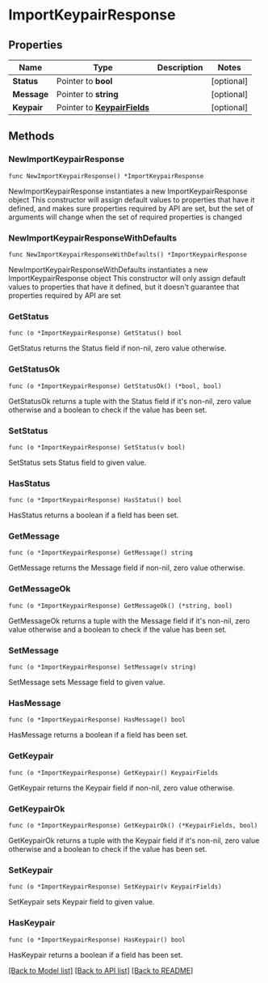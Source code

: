 # ImportKeypairResponse

## Properties

Name | Type | Description | Notes
------------ | ------------- | ------------- | -------------
**Status** | Pointer to **bool** |  | [optional] 
**Message** | Pointer to **string** |  | [optional] 
**Keypair** | Pointer to [**KeypairFields**](KeypairFields.md) |  | [optional] 

## Methods

### NewImportKeypairResponse

`func NewImportKeypairResponse() *ImportKeypairResponse`

NewImportKeypairResponse instantiates a new ImportKeypairResponse object
This constructor will assign default values to properties that have it defined,
and makes sure properties required by API are set, but the set of arguments
will change when the set of required properties is changed

### NewImportKeypairResponseWithDefaults

`func NewImportKeypairResponseWithDefaults() *ImportKeypairResponse`

NewImportKeypairResponseWithDefaults instantiates a new ImportKeypairResponse object
This constructor will only assign default values to properties that have it defined,
but it doesn't guarantee that properties required by API are set

### GetStatus

`func (o *ImportKeypairResponse) GetStatus() bool`

GetStatus returns the Status field if non-nil, zero value otherwise.

### GetStatusOk

`func (o *ImportKeypairResponse) GetStatusOk() (*bool, bool)`

GetStatusOk returns a tuple with the Status field if it's non-nil, zero value otherwise
and a boolean to check if the value has been set.

### SetStatus

`func (o *ImportKeypairResponse) SetStatus(v bool)`

SetStatus sets Status field to given value.

### HasStatus

`func (o *ImportKeypairResponse) HasStatus() bool`

HasStatus returns a boolean if a field has been set.

### GetMessage

`func (o *ImportKeypairResponse) GetMessage() string`

GetMessage returns the Message field if non-nil, zero value otherwise.

### GetMessageOk

`func (o *ImportKeypairResponse) GetMessageOk() (*string, bool)`

GetMessageOk returns a tuple with the Message field if it's non-nil, zero value otherwise
and a boolean to check if the value has been set.

### SetMessage

`func (o *ImportKeypairResponse) SetMessage(v string)`

SetMessage sets Message field to given value.

### HasMessage

`func (o *ImportKeypairResponse) HasMessage() bool`

HasMessage returns a boolean if a field has been set.

### GetKeypair

`func (o *ImportKeypairResponse) GetKeypair() KeypairFields`

GetKeypair returns the Keypair field if non-nil, zero value otherwise.

### GetKeypairOk

`func (o *ImportKeypairResponse) GetKeypairOk() (*KeypairFields, bool)`

GetKeypairOk returns a tuple with the Keypair field if it's non-nil, zero value otherwise
and a boolean to check if the value has been set.

### SetKeypair

`func (o *ImportKeypairResponse) SetKeypair(v KeypairFields)`

SetKeypair sets Keypair field to given value.

### HasKeypair

`func (o *ImportKeypairResponse) HasKeypair() bool`

HasKeypair returns a boolean if a field has been set.


[[Back to Model list]](../README.md#documentation-for-models) [[Back to API list]](../README.md#documentation-for-api-endpoints) [[Back to README]](../README.md)


